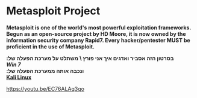 <h1>Metasploit Project</h1>

<b> Metasploit is one of the world's most powerful exploitation frameworks. Begun as an open-source project by HD Moore, it is now owned by the information security company Rapid7. Every hacker/pentester MUST be proficient in the use of Metasploit. </b>

<b> :בסרטון הזה אסביר ואדגים איך אני פורץ \ משתלט על מערכת הפעלה של </b>
<br>
<b><i> Win 7</i></b>
<br>
<b> :ונכבה אותה ממערכת הפעלה של </b> 
<br>
<b><u> Kali Linux</u></b>

https://youtu.be/EC76ALAq3qo
